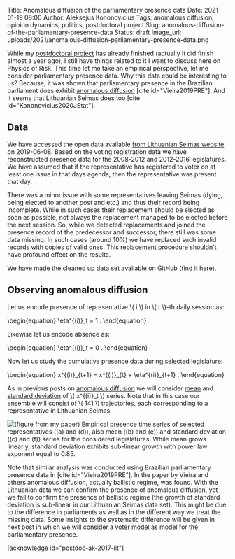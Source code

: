 Title: Anomalous diffusion of the parliamentary presence data
Date: 2021-01-19 08:00
Author: Aleksejus Kononovicius
Tags: anomalous diffusion, opinion dynamics, politics, postdoctoral project
Slug: anomalous-diffusion-of-the-parliamentary-presence-data
Status: draft
Image_url: uploads/2021/anomalous-diffusion-parliamentary-presence-data.png

While my [postdoctoral project](/tag/postdoctoral-project/) has already finished
(actually it did finish almost a year ago), I still have things related to it
I want to discuss here on Physics of Risk. This time let me take an empirical
perspective, let me consider parliamentary presence data. Why this data could be
interesting to us? Because, it was shown that parliamentary presence in the
Brazilian parliament does exhibit [anomalous diffusion](/tag/anomalous-diffusion)
[cite id="Vieira2019PRE"]. And it seems that Lithuanian Seimas does too
[cite id="Kononovicius2020JStat"].<!--more-->

## Data

We have accessed the open data available
[from Lithuanian Seimas website](https://www.lrs.lt/sip/portal.show?p_r=35391&p_k=1)
on 2019-06-08. Based on the voting registration data we have reconstructed
presence data for the 2008-2012 and 2012-2016 legislatures. We have assumed
that if the representative has registered to voter on at least one issue in
that days agenda, then the representative was present that day.

There was a minor issue with some representatives leaving Seimas (dying, being
elected to another post and etc.) and thus their record being incomplete. While
in such cases their replacement should be elected as soon as possible, not
always the replacement managed to be elected before the next session. So, while
we detected replacements and joined the presence record of the predecessor
and successor, there still was some data missing. In such cases (around 10%) we
have replaced such invalid records with copies of valid ones. This replacement
procedure shouldn't have profound effect on the results.

We have made the cleaned up data set available on GitHub (find it
[here](https://github.com/akononovicius/lithuanian-parliamentary-presence-data)).

## Observing anomalous diffusion

Let us encode presence of representative \\\( i \\\) in \\\( t \\\)-th daily
session as:

\begin{equation}
\eta^{(i)}\_t = 1 .
\end{equation}

Likewise let us encode absence as:

\begin{equation}
\eta^{(i)}\_t = 0 .
\end{equation}

Now let us study the cumulative presence data during selected legislature: 

\begin{equation}
x^{(i)}\_{t+1} = x^{(i)}\_{t} + \eta^{(i)}\_{t+1} .
\end{equation}

As in previous posts on [anomalous diffusion](/tag/anomalous-diffusion) we will
consider [mean]({filename}/articles/2020/anomalous-diffusion.md) and
[standard deviation]({filename}/articles/2020/anomalous-diffusion-std.md) of
\\\( x^{(i)}\_t \\\) series. Note that in this case our ensemble will consist
of \\\( 141 \\\) trajectories, each corresponding to a representative in
Lithuanian Seimas.

![(figure from my paper) Empirical presence time series of selected
representatives ((a) and (d)), also mean ((b) and (e)) and standard deviation
((c) and (f)) series for the considered legislatures. While mean grows
linearly, standard deviation exhibits sub-linear growth with power law exponent
equal to 0.85.](/uploads/2021/anomalous-diffusion-parliamentary-presence-data.png
"(figure from my paper) Empirical presence time series of selected
representatives ((a) and (d)), also mean ((b) and (e)) and standard deviation
((c) and (f)) series for the considered legislatures. While mean grows
linearly, standard deviation exhibits sub-linear growth with power law exponent
equal to 0.85.")

Note that similar analysis was conducted using Brazilian parliamentary
presence data in [cite id="Vieira2019PRE"]. In the paper by Vieira and others
anomalous diffusion, actually ballistic regime, was found. With the Lithuanian
data we can confirm the presence of anomalous diffusion, yet we fail to confirm
the presence of ballistic regime (the growth of standard deviation is sub-linear
in our Lithuanian Seimas data set). This might be due to the difference in
parliaments as well as in the different way we treat the missing data. Some
insights to the systematic difference will be given in next post in which we
will consider a [voter model](/tag/voter-model/) as model for the parliamentary
presence.

[acknowledge id="postdoc-ak-2017-lit"]
